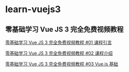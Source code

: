 # learn-vuejs3

## 零基础学习 Vue JS 3 完全免费视频教程

[零基础学习 Vue JS 3 完全免费视频教程 #01 课程引言](https://www.qiuzhi99.com/movies/vue3/1330.html?invite_code=498391)

[零基础学习 Vue JS 3 完全免费视频教程 #02 课程介绍](https://www.qiuzhi99.com/movies/vue3/1331.html?invite_code=498391)

[零基础学习 Vue JS 3 完全免费视频教程 #03 Vue.js 基础](https://www.qiuzhi99.com/movies/vue3/1332.html?invite_code=498391)
